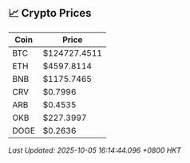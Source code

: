 ## 📈 Crypto Prices

| Coin | Price |
| ---- | ----- |
| BTC | $124727.4511 |
| ETH | $4597.8114 |
| BNB | $1175.7465 |
| CRV | $0.7996 |
| ARB | $0.4535 |
| OKB | $227.3997 |
| DOGE | $0.2636 |

_Last Updated: 2025-10-05 16:14:44.096 +0800 HKT_